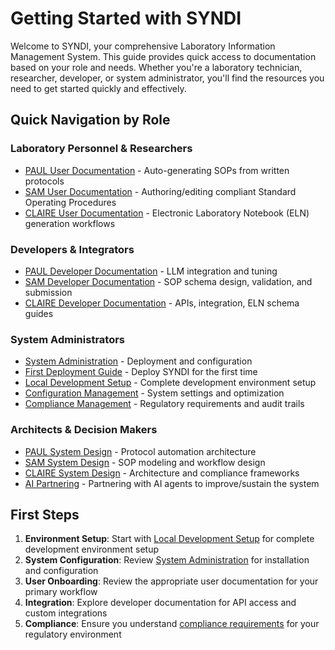 <!-- 
SPDX-FileCopyrightText: 2024-2025 Pathway Bio, Inc. <https://pwbio.ai>
SPDX-FileContributor: Kimberly Robasky
SPDX-License-Identifier: Apache-2.0
 -->

# Getting Started with SYNDI

Welcome to SYNDI, your comprehensive Laboratory Information Management System. This guide provides quick access to documentation based on your role and needs. Whether you're a laboratory technician, researcher, developer, or system administrator, you'll find the resources you need to get started quickly and effectively.

## Quick Navigation by Role

### Laboratory Personnel & Researchers
- [PAUL User Documentation](paul/user/index.md) - Auto-generating SOPs from written protocols
- [SAM User Documentation](sam/user/index.md) - Authoring/editing compliant Standard Operating Procedures
- [CLAIRE User Documentation](claire/user/index.md) - Electronic Laboratory Notebook (ELN) generation workflows

### Developers & Integrators
- [PAUL Developer Documentation](paul/dev/index.md) - LLM integration and tuning
- [SAM Developer Documentation](sam/dev/index.md) - SOP schema design, validation, and submission
- [CLAIRE Developer Documentation](claire/dev/index.md) - APIs, integration, ELN schema guides

### System Administrators
- [System Administration](shared/system-admin/index.md) - Deployment and configuration
- [First Deployment Guide](shared/system-admin/quickstart/first-deployment.md) - Deploy SYNDI for the first time
- [Local Development Setup](shared/system-admin/development/local-setup.md) - Complete development environment setup
- [Configuration Management](shared/system-admin/configuration/index.md) - System settings and optimization
- [Compliance Management](shared/compliance/index.md) - Regulatory requirements and audit trails

### Architects & Decision Makers
- [PAUL System Design](paul/design/index.md) - Protocol automation architecture
- [SAM System Design](sam/design/index.md) - SOP modeling and workflow design
- [CLAIRE System Design](claire/design/index.md) - Architecture and compliance frameworks
- [AI Partnering](shared/ai/index.md) - Partnering with AI agents to improve/sustain the system

## First Steps

1. **Environment Setup**: Start with [Local Development Setup](shared/system-admin/development/local-setup.md) for complete development environment setup
2. **System Configuration**: Review [System Administration](shared/system-admin/index.md) for installation and configuration
3. **User Onboarding**: Review the appropriate user documentation for your primary workflow
4. **Integration**: Explore developer documentation for API access and custom integrations
5. **Compliance**: Ensure you understand [compliance requirements](shared/compliance/index.md) for your regulatory environment
